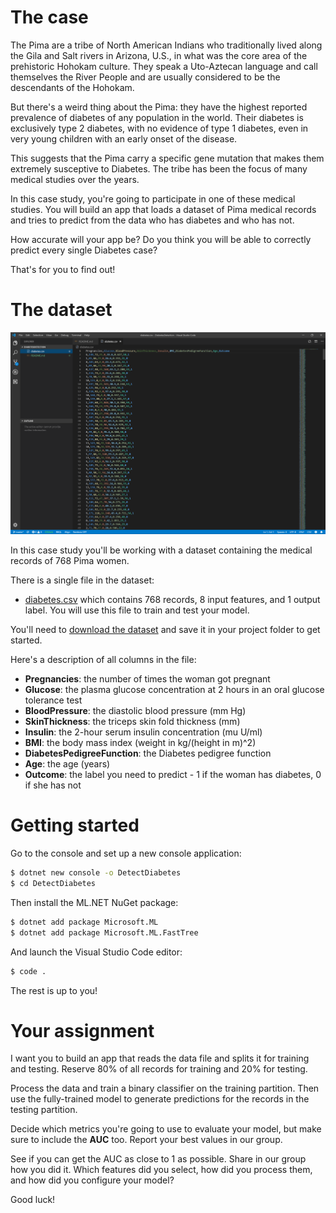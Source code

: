 # The case

The Pima are a tribe of North American Indians who traditionally lived along the Gila and Salt rivers in Arizona, U.S., in what was the core area of the prehistoric Hohokam culture. They speak a Uto-Aztecan language and call themselves the River People and are usually considered to be the descendants of the Hohokam.

But there's a weird thing about the Pima: they have the highest reported prevalence of diabetes of any population in the world.  Their diabetes is exclusively type 2 diabetes, with no evidence of type 1 diabetes, even in very young children with an early onset of the disease.

This suggests that the Pima carry a specific gene mutation that makes them extremely susceptive to Diabetes. The tribe has been the focus of many medical studies over the years.

In this case study, you're going to participate in one of these medical studies. You will build an app that loads a dataset of Pima medical records and tries to predict from the data who has diabetes and who has not. 

How accurate will your app be? Do you think you will be able to correctly predict every single Diabetes case? 

That's for you to find out! 

# The dataset

![The dataset](./assets/data.png)

In this case study you'll be working with a dataset containing the medical records of 768 Pima women. 

There is a single file in the dataset:
* [diabetes.csv](#) which contains 768 records, 8 input features, and 1 output label. You will use this file to train and test your model.

You'll need to [download the dataset](#) and save it in your project folder to get started.

Here's a description of all columns in the file:
* **Pregnancies**: the number of times the woman got pregnant
* **Glucose**: the plasma glucose concentration at 2 hours in an oral glucose tolerance test
* **BloodPressure**: the diastolic blood pressure (mm Hg)
* **SkinThickness**: the triceps skin fold thickness (mm)
* **Insulin**: the 2-hour serum insulin concentration (mu U/ml)
* **BMI**: the body mass index (weight in kg/(height in m)^2)
* **DiabetesPedigreeFunction**: the Diabetes pedigree function
* **Age**: the age (years)
* **Outcome**: the label you need to predict - 1 if the woman has diabetes, 0 if she has not


# Getting started
Go to the console and set up a new console application:

```bash
$ dotnet new console -o DetectDiabetes
$ cd DetectDiabetes
```

Then install the ML.NET NuGet package:

```bash
$ dotnet add package Microsoft.ML
$ dotnet add package Microsoft.ML.FastTree
```

And launch the Visual Studio Code editor:

```bash
$ code .
```

The rest is up to you! 

# Your assignment
I want you to build an app that reads the data file and splits it for training and testing. Reserve 80% of all records for training and 20% for testing. 

Process the data and train a binary classifier on the training partition. Then use the fully-trained model to generate predictions for the records in the testing partition. 

Decide which metrics you're going to use to evaluate your model, but make sure to include the **AUC** too. Report your best values in our group.

See if you can get the AUC as close to 1 as possible. Share in our group how you did it. Which features did you select, how did you process them, and how did you configure your model? 

Good luck!